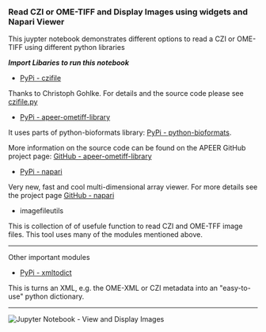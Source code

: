 ### Read CZI or OME-TIFF and Display Images using widgets and Napari Viewer

This juypter notebook demonstrates different options to read a CZI or OME-TIFF using different python libraries

***Import Libaries to run this notebook***

* [PyPi - czifile](https://pypi.org/project/czifile/)

Thanks to Christoph Gohlke. For details and the source code please see [czifile.py](https://www.lfd.uci.edu/~gohlke/code/czifile.py.html)

* [PyPi - apeer-ometiff-library](https://pypi.org/project/apeer-ometiff-library/)

It uses parts of python-bioformats library: [PyPi - python-bioformats](https://pypi.org/project/python-bioformats/).

More information on the source code can be found on the APEER GitHub project page: [GitHub - apeer-ometiff-library](https://github.com/apeer-micro/apeer-ometiff-library)

* [PyPi - napari](https://pypi.org/project/napari/)

Very new, fast and cool multi-dimensional array viewer. For more details see the project page [GitHub - napari](https://github.com/napari/napari)

* imagefileutils

This is collection of of usefule function to read CZI and OME-TFF image files. This tool uses many of the modules mentioned above.

***

Other important modules

* [PyPi - xmltodict](https://pypi.org/project/xmltodict/)

This is turns an XML, e.g. the OME-XML or CZI metadata into an "easy-to-use" python dictionary.

***

![Jupyter Notebook - View and Display Images](../../Images/jupyter_widgets_napari_1.png)
